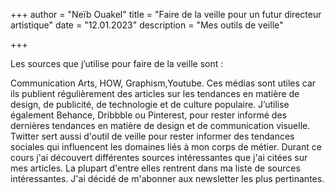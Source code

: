 +++
author = "Neïb Ouakel"
title = "Faire de la veille pour un futur directeur artistique"
date = "12.01.2023"
description = "Mes outils de veille"

+++

<!--more-->
Les sources que j’utilise pour faire de la veille sont :

Communication Arts, HOW, Graphism,Youtube. Ces médias sont utiles car ils publient régulièrement des articles sur les tendances en matière de design, de publicité, de technologie et de culture populaire. J’utilise également Behance, Dribbble ou Pinterest, pour rester informé des dernières tendances en matière de design et de communication visuelle. Twitter sert aussi d'outil de veille pour rester informer des tendances sociales qui influencent les domaines liés à mon corps de métier. Durant ce cours j'ai découvert différentes sources intéressantes que j'ai citées sur mes articles. La plupart d'entre elles rentrent dans ma liste de sources intéressantes. J'ai décidé de m'abonner aux newsletter les plus pertinantes.